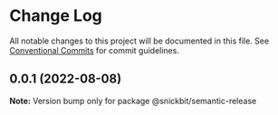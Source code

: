 # Change Log

All notable changes to this project will be documented in this file.
See [Conventional Commits](https://conventionalcommits.org) for commit guidelines.

## 0.0.1 (2022-08-08)

**Note:** Version bump only for package @snickbit/semantic-release
